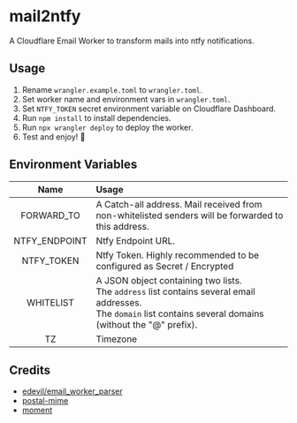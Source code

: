 # mail2ntfy

A Cloudflare Email Worker to transform mails into ntfy notifications.

## Usage

1. Rename `wrangler.example.toml` to `wrangler.toml`.
2. Set worker name and environment vars in `wrangler.toml`.
3. Set `NTFY_TOKEN` secret environment variable on Cloudflare Dashboard.
4. Run `npm install` to install dependencies.
5. Run `npx wrangler deploy` to deploy the worker.
6. Test and enjoy! :tada:

## Environment Variables

|     Name      | Usage                                                                                                                                                               |
| :-----------: | :------------------------------------------------------------------------------------------------------------------------------------------------------------------ |
|  FORWARD_TO   | A Catch-all address. Mail received from non-whitelisted senders will be forwarded to this address.                                                                  |
| NTFY_ENDPOINT | Ntfy Endpoint URL.                                                                                                                                                  |
|  NTFY_TOKEN   | Ntfy Token. Highly recommended to be configured as Secret / Encrypted                                                                                               |
|   WHITELIST   | A JSON object containing two lists.<br>The `address` list contains several email addresses.<br>The `domain` list contains several domains (without the "@" prefix). |
|      TZ       | Timezone                                                                                                                                                            |

## Credits

- [edevil/email_worker_parser](https://github.com/edevil/email_worker_parser)
- [postal-mime](https://github.com/postalsys/postal-mime)
- [moment](https://momentjs.com/)
